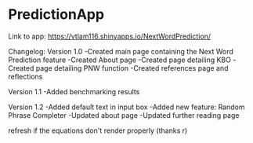 # PredictionApp
Link to app:
https://vtlam116.shinyapps.io/NextWordPrediction/

Changelog: 
Version 1.0
-Created main page containing the Next Word Prediction feature
-Created About page
-Created page detailing KBO
-Created page detailing PNW function
-Created references page and reflections

Version 1.1
-Added benchmarking results

Version 1.2
-Added default text in input box
-Added new feature: Random Phrase Completer
-Updated about page
-Updated further reading page

refresh if the equations don't render properly (thanks r)
